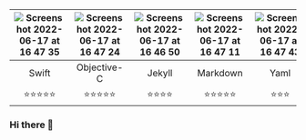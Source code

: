 
|![Screenshot 2022-06-17 at 16 47 35](https://user-images.githubusercontent.com/1244071/174321773-c7601dfb-d8f6-4afd-b58f-02f58142c569.png)|![Screenshot 2022-06-17 at 16 47 24](https://user-images.githubusercontent.com/1244071/174321825-0b8004b9-4ee2-49bd-a75d-c4be56e42d68.png)|![Screenshot 2022-06-17 at 16 46 50](https://user-images.githubusercontent.com/1244071/174321921-6572ef87-fc1b-4618-adb6-42388dc918a1.png)|![Screenshot 2022-06-17 at 16 47 11](https://user-images.githubusercontent.com/1244071/174322003-3e78901f-8ac5-4375-99af-06ec8152f1a4.png)|![Screenshot 2022-06-17 at 16 47 43](https://user-images.githubusercontent.com/1244071/174322037-1b5e1957-622a-4dff-8af3-a28b9dd4f1b0.png)|![Screenshot 2022-06-17 at 16 47 17](https://user-images.githubusercontent.com/1244071/174322071-8ce54bbf-b7b1-4c23-9db4-8384147c7bc7.png)|![Screenshot 2022-06-17 at 16 47 03](https://user-images.githubusercontent.com/1244071/174322530-1733eaf2-ef02-415e-9173-67035aa3ce10.png)|![Screenshot 2022-06-17 at 16 52 16](https://user-images.githubusercontent.com/1244071/174322847-4cbe4716-e87f-4698-9b2d-8c68d0c38bfe.png)|![Screenshot 2022-06-17 at 16 53 12](https://user-images.githubusercontent.com/1244071/174322889-9edd5548-6319-40b5-b1dd-83d5ed424010.png)|![Screenshot 2022-06-17 at 16 53 22](https://user-images.githubusercontent.com/1244071/174322904-32e55db2-efaf-4c6b-9bad-1a0a32030534.png)|![Screenshot 2022-06-17 at 16 54 35](https://user-images.githubusercontent.com/1244071/174323063-d9d5e151-d9fb-4db4-af77-94095993400f.png)|
|:-:|:-:|:-:|:-:|:-:|:-:|:-:|:-:|:-:|:-:|:-:|
|Swift|Objective-C|Jekyll|Markdown|Yaml|HTML|JavaScript|CSS|SASS|Azure PipeLines|LaTeX|
|⭐️⭐️⭐️⭐️⭐️|⭐️⭐️⭐️⭐️⭐️|⭐️⭐️⭐️⭐️|⭐️⭐️⭐️⭐️⭐️|⭐️⭐️⭐️|⭐️⭐️⭐️|⭐️⭐️|⭐️⭐️⭐️⭐️|⭐️⭐️⭐️|⭐️⭐️⭐️⭐️|⭐️⭐️⭐️|
### Hi there 👋




<!--
![https://github.com/Team-Ladefuchs](https://user-images.githubusercontent.com/1244071/174316152-eba42b53-63ad-41f9-8acc-2a8fb4b03e0d.png)
**flowinho/flowinho** is a ✨ _special_ ✨ repository because its `README.md` (this file) appears on your GitHub profile.

Here are some ideas to get you started:

- 🔭 I’m currently working on ...
- 🌱 I’m currently learning ...
- 👯 I’m looking to collaborate on ...
- 🤔 I’m looking for help with ...
- 💬 Ask me about ...
- 📫 How to reach me: ...
- 😄 Pronouns: ...
- ⚡ Fun fact: ...
|![Flowinho's GitHub stats](https://github-readme-stats.vercel.app/api?username=flowinho&count_private=true&show_icons=true)|![Top Langs](https://github-readme-stats.vercel.app/api/top-langs/?username=flowinho)|
|:-:|:-:|
-->




